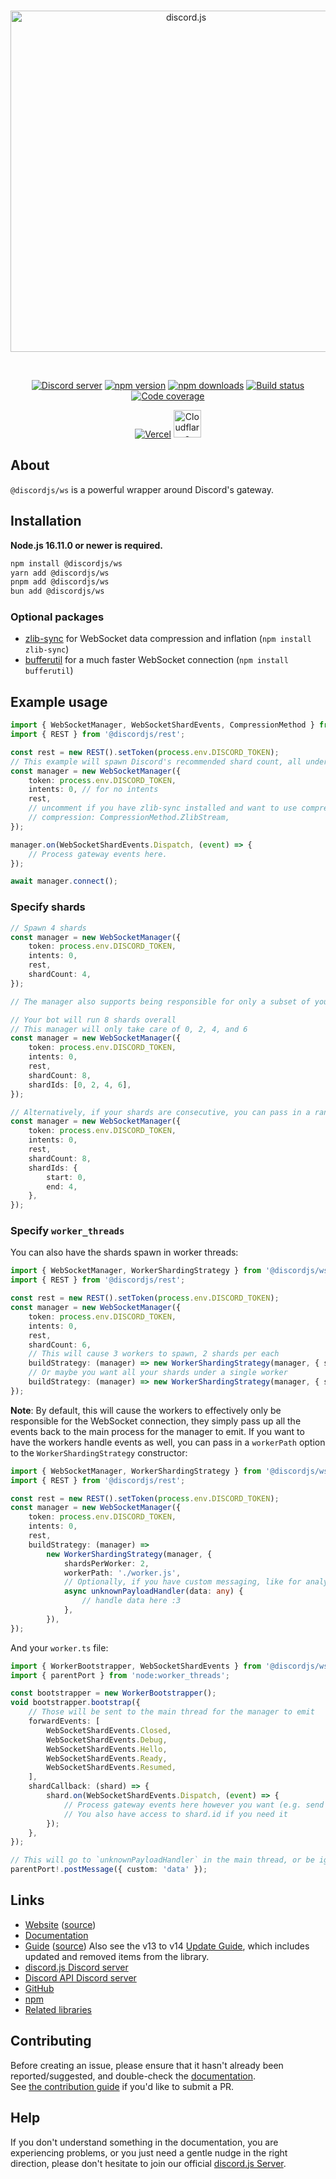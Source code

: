 <div align="center">
	<br />
	<p>
		<a href="https://discord.js.org"><img src="https://discord.js.org/static/logo.svg" width="546" alt="discord.js" /></a>
	</p>
	<br />
	<p>
		<a href="https://discord.gg/djs"><img src="https://img.shields.io/discord/222078108977594368?color=5865F2&logo=discord&logoColor=white" alt="Discord server" /></a>
		<a href="https://www.npmjs.com/package/@discordjs/ws"><img src="https://img.shields.io/npm/v/@discordjs/ws.svg?maxAge=3600" alt="npm version" /></a>
		<a href="https://www.npmjs.com/package/@discordjs/ws"><img src="https://img.shields.io/npm/dt/@discordjs/ws.svg?maxAge=3600" alt="npm downloads" /></a>
		<a href="https://github.com/discordjs/discord.js/actions"><img src="https://github.com/discordjs/discord.js/actions/workflows/test.yml/badge.svg" alt="Build status" /></a>
		<a href="https://codecov.io/gh/discordjs/discord.js" ><img src="https://codecov.io/gh/discordjs/discord.js/branch/main/graph/badge.svg?precision=2&flag=ws" alt="Code coverage" /></a>
	</p>
	<p>
		<a href="https://vercel.com/?utm_source=discordjs&utm_campaign=oss"><img src="https://raw.githubusercontent.com/discordjs/discord.js/main/.github/powered-by-vercel.svg" alt="Vercel" /></a>
		<a href="https://www.cloudflare.com"><img src="https://raw.githubusercontent.com/discordjs/discord.js/main/.github/powered-by-workers.png" alt="Cloudflare Workers" height="44" /></a>
	</p>
</div>

## About

`@discordjs/ws` is a powerful wrapper around Discord's gateway.

## Installation

**Node.js 16.11.0 or newer is required.**

```sh
npm install @discordjs/ws
yarn add @discordjs/ws
pnpm add @discordjs/ws
bun add @discordjs/ws
```

### Optional packages

- [zlib-sync](https://www.npmjs.com/package/zlib-sync) for WebSocket data compression and inflation (`npm install zlib-sync`)
- [bufferutil](https://www.npmjs.com/package/bufferutil) for a much faster WebSocket connection (`npm install bufferutil`)

## Example usage

```ts
import { WebSocketManager, WebSocketShardEvents, CompressionMethod } from '@discordjs/ws';
import { REST } from '@discordjs/rest';

const rest = new REST().setToken(process.env.DISCORD_TOKEN);
// This example will spawn Discord's recommended shard count, all under the current process.
const manager = new WebSocketManager({
	token: process.env.DISCORD_TOKEN,
	intents: 0, // for no intents
	rest,
	// uncomment if you have zlib-sync installed and want to use compression
	// compression: CompressionMethod.ZlibStream,
});

manager.on(WebSocketShardEvents.Dispatch, (event) => {
	// Process gateway events here.
});

await manager.connect();
```

### Specify shards

```ts
// Spawn 4 shards
const manager = new WebSocketManager({
	token: process.env.DISCORD_TOKEN,
	intents: 0,
	rest,
	shardCount: 4,
});

// The manager also supports being responsible for only a subset of your shards:

// Your bot will run 8 shards overall
// This manager will only take care of 0, 2, 4, and 6
const manager = new WebSocketManager({
	token: process.env.DISCORD_TOKEN,
	intents: 0,
	rest,
	shardCount: 8,
	shardIds: [0, 2, 4, 6],
});

// Alternatively, if your shards are consecutive, you can pass in a range
const manager = new WebSocketManager({
	token: process.env.DISCORD_TOKEN,
	intents: 0,
	rest,
	shardCount: 8,
	shardIds: {
		start: 0,
		end: 4,
	},
});
```

### Specify `worker_threads`

You can also have the shards spawn in worker threads:

```ts
import { WebSocketManager, WorkerShardingStrategy } from '@discordjs/ws';
import { REST } from '@discordjs/rest';

const rest = new REST().setToken(process.env.DISCORD_TOKEN);
const manager = new WebSocketManager({
	token: process.env.DISCORD_TOKEN,
	intents: 0,
	rest,
	shardCount: 6,
	// This will cause 3 workers to spawn, 2 shards per each
	buildStrategy: (manager) => new WorkerShardingStrategy(manager, { shardsPerWorker: 2 }),
	// Or maybe you want all your shards under a single worker
	buildStrategy: (manager) => new WorkerShardingStrategy(manager, { shardsPerWorker: 'all' }),
});
```

**Note**: By default, this will cause the workers to effectively only be responsible for the WebSocket connection, they simply pass up all the events back to the main process for the manager to emit. If you want to have the workers handle events as well, you can pass in a `workerPath` option to the `WorkerShardingStrategy` constructor:

```ts
import { WebSocketManager, WorkerShardingStrategy } from '@discordjs/ws';
import { REST } from '@discordjs/rest';

const rest = new REST().setToken(process.env.DISCORD_TOKEN);
const manager = new WebSocketManager({
	token: process.env.DISCORD_TOKEN,
	intents: 0,
	rest,
	buildStrategy: (manager) =>
		new WorkerShardingStrategy(manager, {
			shardsPerWorker: 2,
			workerPath: './worker.js',
			// Optionally, if you have custom messaging, like for analytic collection, you can use this:
			async unknownPayloadHandler(data: any) {
				// handle data here :3
			},
		}),
});
```

And your `worker.ts` file:

```ts
import { WorkerBootstrapper, WebSocketShardEvents } from '@discordjs/ws';
import { parentPort } from 'node:worker_threads';

const bootstrapper = new WorkerBootstrapper();
void bootstrapper.bootstrap({
	// Those will be sent to the main thread for the manager to emit
	forwardEvents: [
		WebSocketShardEvents.Closed,
		WebSocketShardEvents.Debug,
		WebSocketShardEvents.Hello,
		WebSocketShardEvents.Ready,
		WebSocketShardEvents.Resumed,
	],
	shardCallback: (shard) => {
		shard.on(WebSocketShardEvents.Dispatch, (event) => {
			// Process gateway events here however you want (e.g. send them through a message broker)
			// You also have access to shard.id if you need it
		});
	},
});

// This will go to `unknownPayloadHandler` in the main thread, or be ignored if not provided
parentPort!.postMessage({ custom: 'data' });
```

## Links

- [Website][website] ([source][website-source])
- [Documentation][documentation]
- [Guide][guide] ([source][guide-source])
  Also see the v13 to v14 [Update Guide][guide-update], which includes updated and removed items from the library.
- [discord.js Discord server][discord]
- [Discord API Discord server][discord-api]
- [GitHub][source]
- [npm][npm]
- [Related libraries][related-libs]

## Contributing

Before creating an issue, please ensure that it hasn't already been reported/suggested, and double-check the
[documentation][documentation].  
See [the contribution guide][contributing] if you'd like to submit a PR.

## Help

If you don't understand something in the documentation, you are experiencing problems, or you just need a gentle nudge in the right direction, please don't hesitate to join our official [discord.js Server][discord].

[website]: https://discord.js.org
[website-source]: https://github.com/discordjs/discord.js/tree/main/apps/website
[documentation]: https://discord.js.org/docs/packages/ws/stable
[guide]: https://discordjs.guide/
[guide-source]: https://github.com/discordjs/guide
[guide-update]: https://discordjs.guide/additional-info/changes-in-v14.html
[discord]: https://discord.gg/djs
[discord-api]: https://discord.gg/discord-api
[source]: https://github.com/discordjs/discord.js/tree/main/packages/ws
[npm]: https://www.npmjs.com/package/@discordjs/ws
[related-libs]: https://discord.com/developers/docs/topics/community-resources#libraries
[contributing]: https://github.com/discordjs/discord.js/blob/main/.github/CONTRIBUTING.md
